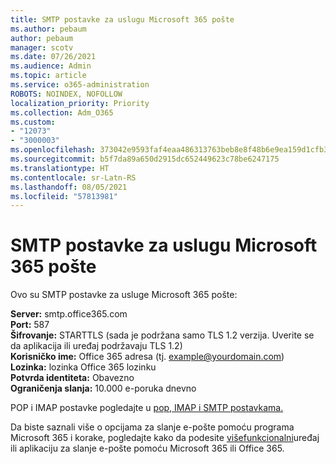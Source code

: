 ```yaml
---
title: SMTP postavke za uslugu Microsoft 365 pošte
ms.author: pebaum
author: pebaum
manager: scotv
ms.date: 07/26/2021
ms.audience: Admin
ms.topic: article
ms.service: o365-administration
ROBOTS: NOINDEX, NOFOLLOW
localization_priority: Priority
ms.collection: Adm_O365
ms.custom:
- "12073"
- "3000003"
ms.openlocfilehash: 373042e9593faf4eaa486313763beb8e8f48b6e9ea159d1cfb37b9df826384f4
ms.sourcegitcommit: b5f7da89a650d2915dc652449623c78be6247175
ms.translationtype: HT
ms.contentlocale: sr-Latn-RS
ms.lasthandoff: 08/05/2021
ms.locfileid: "57813981"
---
```

# <a name="smtp-settings-for-the-microsoft-365-mail-service"></a>SMTP postavke za uslugu Microsoft 365 pošte

Ovo su SMTP postavke za usluge Microsoft 365 pošte:

**Server:** smtp.office365.com </br>
**Port:** 587 </br>
**Šifrovanje:** STARTTLS (sada je podržana samo TLS 1.2 verzija. Uverite se da aplikacija ili uređaj podržavaju TLS 1.2) </br>
**Korisničko ime:** Office 365 adresa (tj. example@yourdomain.com) </br>
**Lozinka:** lozinka Office 365 lozinku </br>
**Potvrda identiteta:** Obavezno </br>
**Ograničenja slanja:** 10.000 e-poruka dnevno </br>

POP i IMAP postavke pogledajte u [pop, IMAP i SMTP postavkama.](https://support.microsoft.com/office/pop-imap-and-smtp-settings-8361e398-8af4-4e97-b147-6c6c4ac95353)
 
Da biste saznali više o opcijama za slanje e-pošte pomoću programa Microsoft 365 i korake, pogledajte kako da podesite [višefunkcionalni](/exchange/mail-flow-best-practices/how-to-set-up-a-multifunction-device-or-application-to-send-email-using-microsoft-365-or-office-365)uređaj ili aplikaciju za slanje e-pošte pomoću Microsoft 365 ili Office 365.